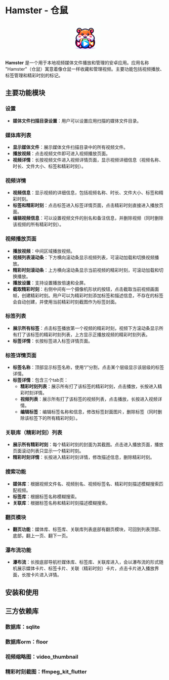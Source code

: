 # Hamster - 仓鼠

<div align=center><img src="https://github.com/AaronLiu666666/hamester/blob/master/android/app/src/main/res/mipmap-hdpi/hamester_logo.png" width="100px" height="100px"></div>

**Hamster** 是一个用于本地视频媒体文件播放和管理的安卓应用。应用名称 "Hamster"（仓鼠）寓意着像仓鼠一样收藏和管理视频。主要功能包括视频播放、标签管理和精彩时刻的标记。

## 主要功能模块

### 设置

- **媒体文件扫描目录设置**：用户可以设置应用扫描的媒体文件目录。

### 媒体库列表

- **显示媒体文件**：展示媒体文件扫描目录中的所有视频文件。
- **播放视频**：点击视频文件即可进入视频播放页面。
- **视频详情**：长按视频文件进入视频详情页面，显示视频详细信息（视频名称、时长、文件大小、标签和精彩时刻）。

### 视频详情

- **视频信息**：显示视频的详细信息，包括视频名称、时长、文件大小、标签和精彩时刻。
- **标签和精彩时刻**：点击标签进入标签详情页面，点击精彩时刻直接进入播放页面。
- **编辑视频信息**：可以设置视频文件的别名和备注信息，并删除视频（同时删除该视频的所有精彩时刻）。

### 视频播放页面

- **播放视频**：中间区域播放视频。
- **视频列表滚动条**：下方横向滚动条显示视频列表，可滚动加载和切换视频播放。
- **精彩时刻滚动条**：上方横向滚动条显示当前视频的精彩时刻，可滚动加载和切换播放。
- **播放设置**：支持设置播放倍速和全屏。
- **截取精彩时刻**：右侧中间有一个摄像机形状的按钮，点击截取当前视频画面帧，创建精彩时刻。用户可以为精彩时刻添加标签和描述信息，不存在的标签会自动创建，并使用当前精彩时刻截图作为标签封面。

### 标签列表

- **展示所有标签**：点击标签播放第一个视频的精彩时刻，视频下方滚动条显示所有打了该标签的精彩时刻列表，上方显示正播放视频的精彩时刻列表。
- **标签详情**：长按标签进入标签详情页面。

### 标签详情页面

- **标签名称**：顶部显示标签名称，使用“/”分割，点击某个层级显示该层级的标签详情。
- **标签详情**：包含三个tab页：
    - **精彩时刻列表**：展示所有打了该标签的精彩时刻，点击播放，长按进入精彩时刻详情。
    - **视频列表**：展示所有打了该标签的视频列表，点击播放，长按进入视频详情。
    - **编辑标签**：编辑标签名称和信息，修改标签封面图片，删除标签（同时删除该标签下的所有精彩时刻）。

### 关联库（精彩时刻）列表

- **展示所有精彩时刻**：每个精彩时刻的封面为其截图。点击进入播放页面，播放页面滚动列表只显示一个精彩时刻。
- **精彩时刻详情**：长按进入精彩时刻详情，修改描述信息，删除精彩时刻。

### 搜索功能

- **媒体库**：根据视频文件名、视频别名、视频标签名、精彩时刻描述模糊搜索匹配视频。
- **标签库**：根据标签名称模糊搜索。
- **关联库**：根据标签名称和精彩时刻描述模糊搜索。

### 翻页模块

- **翻页功能**：媒体库、标签库、关联库列表底部有翻页模块，可回到列表顶部、底部，翻上一页、翻下一页。

### 瀑布流功能
- **瀑布流**：长按底部导航栏媒体库、标签库、关联库进入，会以瀑布流的形式随机展示媒体卡片、标签卡片、关联（精彩时刻）卡片，点击卡片进入播放界面，长按卡片进入详情。

## 安装和使用


## 三方依赖库

### 数据库：sqlite

### 数据库orm：floor

### 视频缩略图：video_thumbnail

### 精彩时刻截图：ffmpeg_kit_flutter